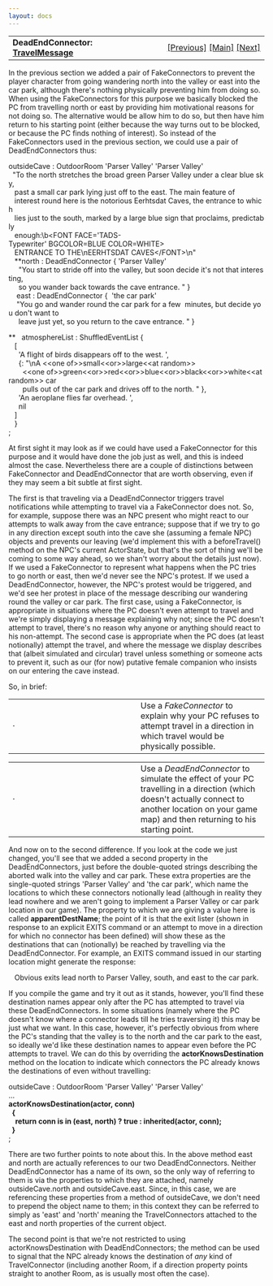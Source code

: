 ```yaml
---
layout: docs
---
```

<table width="100%" data-border="0" data-cellspacing="0"
data-cellpadding="3" data-bgcolor="#C0C0C0">
<colgroup>
<col style="width: 50%" />
<col style="width: 50%" />
</colgroup>
<tbody>
<tr>
<td style="text-align: left;"><strong>DeadEndConnector: <a
href="travelmessage.html">TravelMessage</a><br />
</strong></td>
<td style="text-align: right;"><a
href="fakeconnector.html">[Previous]</a> <a
href="generalintroduction.html">[Main]</a> <a
href="roomconnector.html">[Next]</a></td>
</tr>
</tbody>
</table>

  
In the previous section we added a pair of FakeConnectors to prevent the
player character from going wandering north into the valley or east into
the car park, although there's nothing physically preventing him from
doing so. When using the FakeConnectors for this purpose we basically
blocked the PC from travelling north or east by providing him
motivational reasons for not doing so. The alternative would be allow
him to do so, but then have him return to his starting point (either
because the way turns out to be blocked, or because the PC finds nothing
of interest). So instead of the FakeConnectors used in the previous
section, we could use a pair of DeadEndConnectors thus:  
  
outsideCave : OutdoorRoom 'Parser Valley' 'Parser Valley'  
  "To the north stretches the broad green Parser Valley under a clear blue sky,   
   past a small car park lying just off to the east. The main feature of  
   interest round here is the notorious Eerhtsdat Caves, the entrance to which  
   lies just to the south, marked by a large blue sign that proclaims, predictably  
   enough:\b\<FONT FACE='TADS-Typewriter' BGCOLOR=BLUE COLOR=WHITE\>  
   ENTRANCE TO THE\nEERHTSDAT CAVES\</FONT\>\n"  
   **north : DeadEndConnector { 'Parser Valley'   
     "You start to stride off into the valley, but soon decide it's not that interesting,   
     so you wander back towards the cave entrance. " }     
    east : DeadEndConnector {  'the car park'  
    "You go and wander round the car park for a few  minutes, but decide you don't want to   
     leave just yet, so you return to the cave entrance. " }  
  
**   atmosphereList : ShuffledEventList {  
   \[  
     'A flight of birds disappears off to the west. ',  
     {: "\nA \<\<one of\>\>small\<\<or\>\>large\<\<at random\>\>  
       \<\<one
of\>\>green\<\<or\>\>red\<\<or\>\>blue\<\<or\>\>black\<\<or\>\>white\<\<at
random\>\> car  
       pulls out of the car park and drives off to the north. " },  
     'An aeroplane flies far overhead. ',  
     nil  
   \]   
   }  
;  
  
At first sight it may look as if we could have used a FakeConnector for
this purpose and it would have done the job just as well, and this is
indeed almost the case. Nevertheless there are a couple of distinctions
between FakeConnector and DeadEndConnector that are worth observing,
even if they may seem a bit subtle at first sight.  
  
The first is that traveling via a DeadEndConnector triggers travel
notifications while attempting to travel via a FakeConnector does not.
So, for example, suppose there was an NPC present who might react to our
attempts to walk away from the cave entrance; suppose that if we try to
go in any direction except south into the cave she (assuming a female
NPC) objects and prevents our leaving (we'd implement this with a
beforeTravel() method on the NPC's current ActorState, but that's the
sort of thing we'll be coming to some way ahead, so we shan't worry
about the details just now). If we used a FakeConnector to represent
what happens when the PC tries to go north or east, then we'd never see
the NPC's protest. If we used a DeadEndConnector, however, the NPC's
protest would be triggered, and we'd see her protest in place of the
message describing our wandering round the valley or car park. The first
case, using a FakeConnector, is appropriate in situations where the PC
doesn't even attempt to travel and we're simply displaying a message
explaining why not; since the PC doesn't attempt to travel, there's no
reason why anyone or anything should react to his non-attempt. The
second case is appropriate when the PC does (at least notionally)
attempt the travel, and where the message we display describes that
(albeit simulated and circular) travel unless something or someone acts
to prevent it, such as our (for now) putative female companion who
insists on our entering the cave instead.  
  
So, in brief:  
  

<table data-border="0" data-cellpadding="0" data-cellspacing="0">
<colgroup>
<col style="width: 50%" />
<col style="width: 50%" />
</colgroup>
<tbody>
<tr data-valign="top">
<td width="14">·</td>
<td>Use a <em>FakeConnector</em> to explain why your PC refuses to
attempt travel in a direction in which travel would be physically
possible.  <br />
</td>
</tr>
</tbody>
</table>

<table data-border="0" data-cellpadding="0" data-cellspacing="0">
<colgroup>
<col style="width: 50%" />
<col style="width: 50%" />
</colgroup>
<tbody>
<tr data-valign="top">
<td width="14">·</td>
<td>Use a <em>DeadEndConnector</em> to simulate the effect of your PC
travelling in a direction (which doesn't actually connect to another
location on your game map) and then returning to his starting point.
 <br />
</td>
</tr>
</tbody>
</table>



  
And now on to the second difference. If you look at the code we just
changed, you'll see that we added a second property in the
DeadEndConnectors, just before the double-quoted strings describing the
aborted walk into the valley and car park. These extra properties are
the single-quoted strings 'Parser Valley' and 'the car park', which name
the locations to which these connectors notionally lead (although in
reality they lead nowhere and we aren't going to implement a Parser
Valley or car park location in our game). The property to which we are
giving a value here is called **apparentDestName**; the point of it is
that the exit lister (shown in response to an explicit EXITS command or
an attempt to move in a direction for which no connector has been
defined) will show these as the destinations that can (notionally) be
reached by travelling via the DeadEndConnector. For example, an EXITS
command issued in our starting location might generate the response:  
  
   Obvious exits lead north to Parser Valley, south, and east to the car
park.  
  
If you compile the game and try it out as it stands, however, you'll
find these destination names appear only after the PC has attempted to
travel via these DeadEndConnectors. In some situations (namely where the
PC doesn't know where a connector leads till he tries traversing it)
this may be just what we want. In this case, however, it's perfectly
obvious from where the PC's standing that the valley is to the north and
the car park to the east, so ideally we'd like these destination names
to appear even before the PC attempts to travel. We can do this by
overriding the **actorKnowsDestination** method on the location to
indicate which connectors the PC already knows the destinations of even
without travelling:  
  
outsideCave : OutdoorRoom 'Parser Valley' 'Parser Valley'  
...  
**actorKnowsDestination(actor, conn)  
  {  
    return conn is in (east, north) ? true : inherited(actor, conn);  
  }**  
;  
  
There are two further points to note about this. In the above method
east and north are actually references to our two DeadEndConnectors.
Neither DeadEndConnector has a name of its own, so the only way of
referring to them is via the properties to which they are attached,
namely outsideCave.north and outsideCave.east. Since, in this case, we
are referencing these properties from a method of outsideCave, we don't
need to prepend the object name to them; in this context they can be
referred to simply as 'east' and 'north' meaning the TravelConnectors
attached to the east and north properties of the current object.  
  
The second point is that we're not restricted to using
actorKnowsDestination with DeadEndConnectors; the method can be used to
signal that the NPC already knows the destination of *any* kind of
TravelConnector (including another Room, if a direction property points
straight to another Room, as is usually most often the case).  
  
  
  
  
  
  
  
  
  
  
  
  
  

